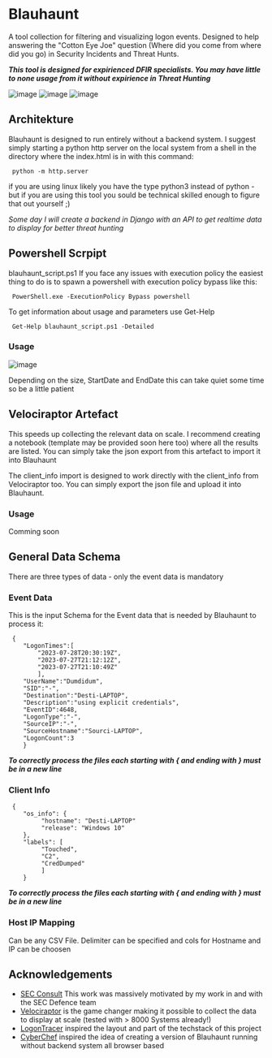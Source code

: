# Blauhaunt
A tool collection for filtering and visualizing logon events. Designed to help answering the "Cotton Eye Joe" question  (Where did you come from where did you go) in Security Incidents and Threat Hunts.

***This tool is designed for expirienced DFIR specialists. You may have little to none usage from it without expirience in Threat Hunting*** 

![image](https://github.com/cgosec/Blauhaunt/assets/147876916/15c59e4a-1827-4c6e-ad06-af1813966d0c)
![image](https://github.com/cgosec/Blauhaunt/assets/147876916/a262a8f1-b6e2-418a-aa0b-c85ad7e20168)
![image](https://github.com/cgosec/Blauhaunt/assets/147876916/8add5635-1ef2-417d-93e7-2fe05b40b04d)

## Architekture
Blauhaunt is designed to run entirely without a backend system.
I suggest simply starting a python http server on the local system from a shell in the directory where the index.html is in with this command:

     python -m http.server
     
if you are using linux likely you have the type python3 instead of python - but if you are using this tool you sould be technical skilled enough to figure that out yourself ;)

*Some day I will create a backend in Django with an API to get realtime data to display for better threat hunting*

## Powershell Scrpipt
blauhaunt_script.ps1
If you face any issues with execution policy the easiest thing to do is to spawn a powershell with execution policy bypass like this:

     PowerShell.exe -ExecutionPolicy Bypass powershell

To get information about usage and parameters use Get-Help

     Get-Help blauhaunt_script.ps1 -Detailed

### Usage
![image](https://github.com/cgosec/Blauhaunt/assets/147876916/3cbe2fc9-ccb3-411d-bccb-d46dc2a69484)

Depending on the size, StartDate and EndDate this can take quiet some time so be a little patient 

## Velociraptor Artefact
This speeds up collecting the relevant data on scale. 
I recommend creating a notebook (template may be provided soon here too) where all the results are listed.
You can simply take the json export from this artefact to import it into Blauhaunt

The client_info import is designed to work directly with the client_info from Velociraptor too. You can simply export the json file and upload it into Blauhaunt.

### Usage
Comming soon


## General Data Schema
There are three types of data - only the event data is mandatory

### Event Data
This is the input Schema for the Event data that is needed by Blauhaunt to process it:

     {
        "LogonTimes":[
            "2023-07-28T20:30:19Z",
            "2023-07-27T21:12:12Z",
            "2023-07-27T21:10:49Z"
            ],
        "UserName":"Dumdidum",
        "SID":"-",
        "Destination":"Desti-LAPTOP",
        "Description":"using explicit credentials",
        "EventID":4648,
        "LogonType":"-",
        "SourceIP":"-",
        "SourceHostname":"Sourci-LAPTOP",
        "LogonCount":3
        }
***To correctly process the files each starting with { and ending with } must be in a new line***

### Client Info
     {
        "os_info": {
             "hostname": "Desti-LAPTOP"
             "release": "Windows 10"
        },
        "labels": [
             "Touched",
             "C2",
             "CredDumped"
             ]
        }
***To correctly process the files each starting with { and ending with } must be in a new line***


### Host IP Mapping
Can be any CSV File. Delimiter can be specified and cols for Hostname and IP can be choosen

## Acknowledgements
 - [SEC Consult](https://sec-consult.com/de/) This work was massively motivated by my work in and with the SEC Defence team
 - [Velociraptor](https://github.com/Velocidex/velociraptor/) is the game changer making it possible to collect the data to display at scale (tested with > 8000 Systems already!) 
 - [LogonTracer](https://github.com/JPCERTCC/LogonTracer) inspired the layout and part of the techstack of this project
 - [CyberChef](https://gchq.github.io/CyberChef/) inspired the idea of creating a version of Blauhaunt running without backend system all browser based
